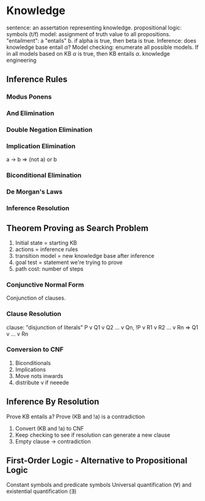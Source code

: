 # Knowledge

sentence: an assertation representing knowledge.
propositional logic: symbols (t/f)
model: assignment of truth value to all propositions.
"entailment": a "entails" b. if alpha is true, then beta is true.
Inference: does knowledge base entail $\alpha$?
Model checking: enumerate all possible models. If in all models based on KB $\alpha$ is true, then KB entails $\alpha$.
knowledge engineering

## Inference Rules
### Modus Ponens
### And Elimination
### Double Negation Elimination
### Implication Elimination
a -> b => (not a) or b
### Biconditional Elimination
### De Morgan's Laws
### Inference Resolution


## Theorem Proving as Search Problem
1. Initial state = starting KB
2. actions = inference rules
3. transition model = new knowledge base after inference
4. goal test = statement we're trying to prove
5. path cost: number of steps

### Conjunctive Normal Form
Conjunction of clauses.
### Clause Resolution
clause: "disjunction of literals"
P v Q1 v Q2 ... v Qn,
!P v R1 v R2 ... v Rn
=>
Q1 v ... v Rn

### Conversion to CNF
1. Biconditionals
2. Implications
3. Move nots inwards
4. distribute v if neeede

## Inference By Resolution
Prove KB entails a?
Prove (KB and !a) is a contradiction
1. Convert (KB and !a) to CNF
2. Keep checking to see if resolution can generate a new clause
3. Empty clause -> contradiction

## First-Order Logic - Alternative to Propositional Logic
Constant symbols and predicate symbols
Universal quantification ($\forall$) and existential quantification ($\exists$)